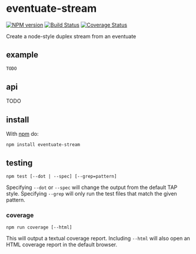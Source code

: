 # eventuate-stream

[![NPM version](https://badge.fury.io/js/eventuate-stream.png)](http://badge.fury.io/js/eventuate-stream)
[![Build Status](https://travis-ci.org/jasonpincin/eventuate-stream.svg?branch=master)](https://travis-ci.org/jasonpincin/eventuate-stream)
[![Coverage Status](https://coveralls.io/repos/jasonpincin/eventuate-stream/badge.png?branch=master)](https://coveralls.io/r/jasonpincin/eventuate-stream?branch=master)

Create a node-style duplex stream from an eventuate

## example

```javascript
TODO
```

## api

TODO

## install

With [npm](https://npmjs.org) do:

```
npm install eventuate-stream
```

## testing

`npm test [--dot | --spec] [--grep=pattern]`

Specifying `--dot` or `--spec` will change the output from the default TAP style. 
Specifying `--grep` will only run the test files that match the given pattern.

### coverage

`npm run coverage [--html]`

This will output a textual coverage report. Including `--html` will also open 
an HTML coverage report in the default browser.
